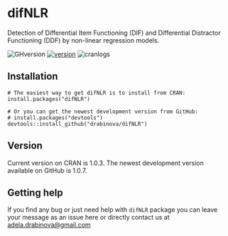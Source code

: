 # difNLR
Detection of Differential Item Functioning (DIF) and Differential Distractor Functioning (DDF) by non-linear regression models.

![GHversion](https://img.shields.io/github/release/drabinova/difNLR.svg)
[![version](https://www.r-pkg.org/badges/version/difNLR)](https://CRAN.R-project.org/package=difNLR)
![cranlogs](https://cranlogs.r-pkg.org/badges/difNLR)

## Installation
```
# The easiest way to get difNLR is to install from CRAN:
install.packages("difNLR")

# Or you can get the newest development version from GitHub:
# install.packages("devtools")
devtools::install_github("drabinova/difNLR")
```
## Version
Current version on CRAN is 1.0.3. The newest development version available on GitHub is 1.0.7.

## Getting help
If you find any bug or just need help with `difNLR` package you can leave your message as an issue here or directly contact us at adela.drabinova@gmail.com
